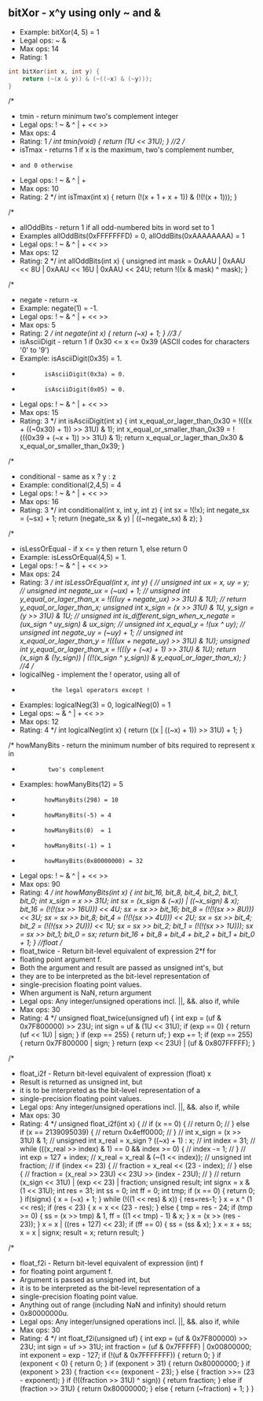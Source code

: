 ## bitXor - x^y using only ~ and & 
+ Example: bitXor(4, 5) = 1
+ Legal ops: ~ &
+ Max ops: 14
+ Rating: 1

``` c
int bitXor(int x, int y) {
    return (~(x & y)) & (~((~x) & (~y)));
}
```

/*
 * tmin - return minimum two's complement integer 
 *   Legal ops: ! ~ & ^ | + << >>
 *   Max ops: 4
 *   Rating: 1
 */
int tmin(void) {
    return (1U << 31U);
}
//2
/*
 * isTmax - returns 1 if x is the maximum, two's complement number,
 *     and 0 otherwise 
 *   Legal ops: ! ~ & ^ | +
 *   Max ops: 10
 *   Rating: 2
 */
int isTmax(int x) {
    return (!(x + 1 + x + 1)) & (!(!(x + 1)));
}

/*
 * allOddBits - return 1 if all odd-numbered bits in word set to 1
 *   Examples allOddBits(0xFFFFFFFD) = 0, allOddBits(0xAAAAAAAA) = 1
 *   Legal ops: ! ~ & ^ | + << >>
 *   Max ops: 12
 *   Rating: 2
 */
int allOddBits(int x) {
    unsigned int mask = 0xAAU | 0xAAU << 8U | 0xAAU << 16U | 0xAAU << 24U;
    return !((x & mask) ^ mask);
}

/*
 * negate - return -x 
 *   Example: negate(1) = -1.
 *   Legal ops: ! ~ & ^ | + << >>
 *   Max ops: 5
 *   Rating: 2
 */
int negate(int x) {
    return (~x) + 1;
}
//3
/* 
 * isAsciiDigit - return 1 if 0x30 <= x <= 0x39 (ASCII codes for characters '0' to '9')
 *   Example: isAsciiDigit(0x35) = 1.
 *            isAsciiDigit(0x3a) = 0.
 *            isAsciiDigit(0x05) = 0.
 *   Legal ops: ! ~ & ^ | + << >>
 *   Max ops: 15
 *   Rating: 3
 */
int isAsciiDigit(int x) {
    int x_equal_or_lager_than_0x30 = !(((x + ((~0x30) + 1)) >> 31U) & 1);
    int x_equal_or_smaller_than_0x39 = !(((0x39 + (~x + 1)) >> 31U) & 1);
    return x_equal_or_lager_than_0x30 & x_equal_or_smaller_than_0x39;
}

/*
 * conditional - same as x ? y : z 
 *   Example: conditional(2,4,5) = 4
 *   Legal ops: ! ~ & ^ | + << >>
 *   Max ops: 16
 *   Rating: 3
 */
int conditional(int x, int y, int z) {
    int sx = !(!x);
    int negate_sx = (~sx) + 1;
    return (negate_sx & y) | ((~negate_sx) & z);
}

/*
 * isLessOrEqual - if x <= y  then return 1, else return 0 
 *   Example: isLessOrEqual(4,5) = 1.
 *   Legal ops: ! ~ & ^ | + << >>
 *   Max ops: 24
 *   Rating: 3
 */
int isLessOrEqual(int x, int y) {
//    unsigned int ux = x, uy = y;
//    unsigned int negate_ux = (~ux) + 1;
//    unsigned int y_equal_or_lager_than_x = !(((uy + negate_ux) >> 31U) & 1U);
//    return y_equal_or_lager_than_x;
    unsigned int x_sign = (x >> 31U) & 1U, y_sign = (y >> 31U) & 1U;
//    unsigned int is_different_sign_when_x_negate = (ux_sign ^ uy_sign) & ux_sign;
//    unsigned int x_equal_y = !(ux ^ uy);
//    unsigned int negate_uy = (~uy) + 1;
//    unsigned int x_equal_or_lager_than_y = !(((ux + negate_uy) >> 31U) & 1U);
    unsigned int y_equal_or_lager_than_x = !(((y + (~x) + 1) >> 31U) & 1U);
    return (x_sign & (!y_sign)) | ((!(x_sign ^ y_sign)) & y_equal_or_lager_than_x);
}
//4
/* 
 * logicalNeg - implement the ! operator, using all of 
 *              the legal operators except !
 *   Examples: logicalNeg(3) = 0, logicalNeg(0) = 1
 *   Legal ops: ~ & ^ | + << >>
 *   Max ops: 12
 *   Rating: 4 
 */
int logicalNeg(int x) {
    return ((x | ((~x) + 1)) >> 31U) + 1;
}

/* howManyBits - return the minimum number of bits required to represent x in
 *             two's complement
 *  Examples: howManyBits(12) = 5
 *            howManyBits(298) = 10
 *            howManyBits(-5) = 4
 *            howManyBits(0)  = 1
 *            howManyBits(-1) = 1
 *            howManyBits(0x80000000) = 32
 *  Legal ops: ! ~ & ^ | + << >>
 *  Max ops: 90
 *  Rating: 4
 */
int howManyBits(int x) {
    int bit_16, bit_8, bit_4, bit_2, bit_1, bit_0;
    int x_sign = x >> 31U;
    int sx = (x_sign & (~x)) | ((~x_sign) & x);
    bit_16 = (!(!(sx >> 16U))) << 4U;
    sx = sx >> bit_16;
    bit_8 = (!(!(sx >> 8U))) << 3U;
    sx = sx >> bit_8;
    bit_4 = (!(!(sx >> 4U))) << 2U;
    sx = sx >> bit_4;
    bit_2 = (!(!(sx >> 2U))) << 1U;
    sx = sx >> bit_2;
    bit_1 = (!(!(sx >> 1U)));
    sx = sx >> bit_1;
    bit_0 = sx;
    return bit_16 + bit_8 + bit_4 + bit_2 + bit_1 + bit_0 + 1;
}
//float
/* 
 * float_twice - Return bit-level equivalent of expression 2*f for
 *   floating point argument f.
 *   Both the argument and result are passed as unsigned int's, but
 *   they are to be interpreted as the bit-level representation of
 *   single-precision floating point values.
 *   When argument is NaN, return argument
 *   Legal ops: Any integer/unsigned operations incl. ||, &&. also if, while
 *   Max ops: 30
 *   Rating: 4
 */
unsigned float_twice(unsigned uf) {
    int exp = (uf & 0x7F800000) >> 23U;
    int sign = uf & (1U << 31U);
    if (exp == 0) {
        return (uf << 1U) | sign;
    }
    if (exp == 255) {
        return uf;
    }
    exp += 1;
    if (exp == 255) {
        return 0x7F800000 | sign;
    }
    return (exp << 23U) | (uf & 0x807FFFFF);
}

/*
 * float_i2f - Return bit-level equivalent of expression (float) x
 *   Result is returned as unsigned int, but
 *   it is to be interpreted as the bit-level representation of a
 *   single-precision floating point values.
 *   Legal ops: Any integer/unsigned operations incl. ||, &&. also if, while
 *   Max ops: 30
 *   Rating: 4
 */
unsigned float_i2f(int x) {
//    if (x == 0) {
//        return 0;
//    } else if (x == 2139095039) {
//        return 0x4eff0000;
//    }
//    int x_sign = (x >> 31U) & 1;
//    unsigned int x_real = x_sign ? ((~x) + 1) : x;
//    int index = 31;
//    while (((x_real >> index) & 1) == 0 && index >= 0) {
//        index -= 1;
//    }
//    int exp = 127 + index;
//    x_real = x_real & (~(1 << index));
//    unsigned int fraction;
//    if (index <= 23) {
//        fraction = x_real << (23 - index);
//    } else {
//        fraction = (x_real >> 23U) << 23U >> (index - 23U);
//    }
//    return (x_sign << 31U) | (exp << 23) | fraction;
    unsigned result;
    int signx = x & (1 << 31U);
    int res = 31;
    int ss = 0;
    int ff = 0;
    int tmp;
    if (x == 0) {
        return 0;
    }
    if(signx) {
        x = (~x) + 1;
    }
    while (!((1 << res) & x)) {
        res=res-1;
    }
    x = x ^ (1 << res);
    if (res < 23) {
        x = x << (23 - res);
    } else {
        tmp = res - 24;
        if (tmp >= 0) {
            ss = (x >> tmp) & 1, ff = ((1 << tmp) - 1) & x;
        }
        x = (x >> (res - 23));
    }
    x = x | ((res + 127) << 23);
    if (ff == 0) {
        ss = (ss & x);
    }
    x = x + ss;
    x = x | signx;
    result = x;
    return result;
}

/*
 * float_f2i - Return bit-level equivalent of expression (int) f
 *   for floating point argument f.
 *   Argument is passed as unsigned int, but
 *   it is to be interpreted as the bit-level representation of a
 *   single-precision floating point value.
 *   Anything out of range (including NaN and infinity) should return
 *   0x80000000u.
 *   Legal ops: Any integer/unsigned operations incl. ||, &&. also if, while
 *   Max ops: 30
 *   Rating: 4
 */
int float_f2i(unsigned uf) {
    int exp = (uf & 0x7F800000) >> 23U;
    int sign = uf >> 31U;
    int fraction = (uf & 0x7FFFFF) | 0x00800000;
    int exponent = exp - 127;
    if (!(uf & 0x7FFFFFFF)) {
        return 0;
    }
    if (exponent < 0) {
        return 0;
    }
    if (exponent > 31) {
        return 0x80000000;
    }
    if (exponent > 23) {
        fraction <<= (exponent - 23);
    } else {
        fraction >>= (23 - exponent);
    }
    if (!((fraction >> 31U) ^ sign)) {
        return fraction;
    } else if (fraction >> 31U) {
        return 0x80000000;
    } else {
        return (~fraction) + 1;
    }
}
